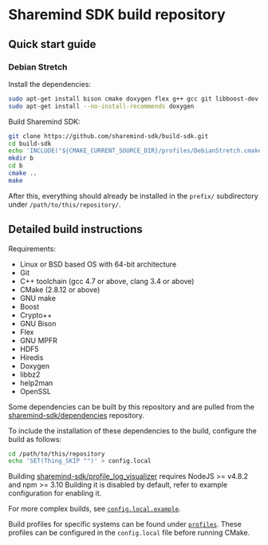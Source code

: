 # Sharemind SDK build repository

## Quick start guide

### Debian Stretch

Install the dependencies:

```bash
sudo apt-get install bison cmake doxygen flex g++ gcc git libboost-dev libboost-filesystem-dev libboost-iostreams-dev libboost-program-options-dev libboost-system-dev libbz2-dev libcrypto++-dev libgmp-dev libgnutls28-dev libhdf5-dev libhiredis-dev libmpfr-dev libssl-dev m4 make nettle-dev patch pkg-config xz-utils
sudo apt-get install --no-install-recommends doxygen
```

Build Sharemind SDK:
```bash
git clone https://github.com/sharemind-sdk/build-sdk.git
cd build-sdk
echo 'INCLUDE("${CMAKE_CURRENT_SOURCE_DIR}/profiles/DebianStretch.cmake" REQUIRED)' > config.local
mkdir b
cd b
cmake ..
make
```

After this, everything should already be installed in the `prefix/` subdirectory
under `/path/to/this/repository/`.

## Detailed build instructions

Requirements:

* Linux or BSD based OS with 64-bit architecture
* Git
* C++ toolchain (gcc 4.7 or above, clang 3.4 or above)
* CMake (2.8.12 or above)
* GNU make
* Boost
* Crypto++
* GNU Bison
* Flex
* GNU MPFR
* HDF5
* Hiredis
* Doxygen
* libbz2
* help2man
* OpenSSL

Some dependencies can be built by this repository and are pulled from the
[sharemind-sdk/dependencies](https://github.com/sharemind-sdk/dependencies/)
repository.

To include the installation of these dependencies to the build, configure the build
as follows:

```bash
cd /path/to/this/repository
echo 'SET(Thing_SKIP "")' > config.local
```

Building [sharemind-sdk/profile_log_visualizer](https://github.com/sharemind-sdk/profile_log_visualizer/)
requires NodeJS >= v4.8.2 and npm >= 3.10 Building it is disabled by default,
refer to example configuration for enabling it.

For more complex builds, see
[`config.local.example`](https://github.com/sharemind-sdk/build-sdk/blob/master/config.local.example).

Build profiles for specific systems can be found under
[`profiles`](https://github.com/sharemind-sdk/build-sdk/tree/master/profiles).
These profiles can be configured in the `config.local` file before running CMake.
